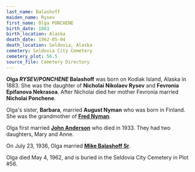 ```yaml
---
last_name: Balashoff
maiden_name: Rysev
first_name: Olga PONCHENE
birth_date: 1883
birth_location: Alaska
death_date: 1962-05-04
death_location: Seldovia, Alaska
cemetery: Seldovia City Cemetery
cemetery_plot: 56.5
source_file: Cemetery Directory
---
```

**Olga *RYSEV/PONCHENE* Balashoff** was born on Kodiak Island, Alaska in 1883. She was the daughter of **Nicholai Nikolaev Rysev** and **Fevronia Epifanova Nekrasoa**.  After Nicholai died her mother Fevronia married **Nicholai Ponchene**. 

Olga's sister, **Barbara**, married **August Nyman** who was born in Finland. She was the grandmother of [**Fred Nyman**](.Nyman_Fred.md).

Olga first married [**John Anderson**](./Anderson_John.md) who died in 1933.  They had two daughters, Mary and Anne.

On July 23, 1936, Olga married [**Mike Balashoff Sr**](./Balashoff_Mikkel_Sr.md). 

Olga died May 4, 1962, and is buried in the Seldovia City Cemetery in Plot #56. 



